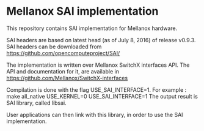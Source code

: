 Mellanox SAI implementation
============================

This repository contains SAI implementation for Mellanox hardware.

SAI headers are based on latest head (as of July 8, 2016) of release v0.9.3. SAI headers can be 
downloaded from https://github.com/opencomputeproject/SAI/

The implementation is written over Mellanox SwitchX interfaces API. The API and documentation for it, are available in
https://github.com/Mellanox/SwitchX-interfaces

Compilation is done with the flag USE_SAI_INTERFACE=1.
For example : make all_native USE_KERNEL=0 USE_SAI_INTERFACE=1
The output result is SAI library, called libsai.

User applications can then link with this library, in order to use the SAI implementation.

